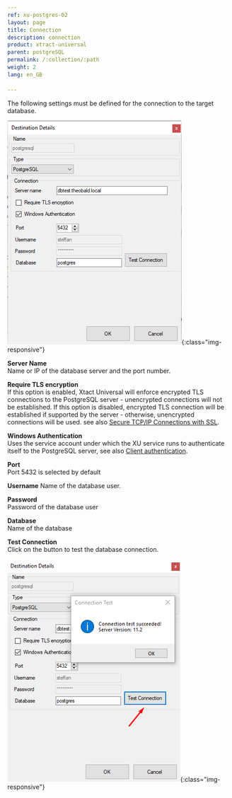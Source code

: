 ```yaml
---
ref: xu-postgres-02
layout: page
title: Connection
description: connection
product: xtract-universal
parent: postgreSQL
permalink: /:collection/:path
weight: 2
lang: en_GB

---
```


The following settings must be defined for the connection to the target database.

![DESTINATION DETAILS](/img/content/xu/postgres_destination_details.png){:class="img-responsive"}

**Server Name**<br>
Name or IP of the database server and the port number.

**Require TLS encryption**<br>
If this option is enabled, Xtact Universal will enforce encrypted TLS connections to the PostgreSQL server - unencrypted connections will not be established. If this option is disabled, encrypted TLS connection will be established if supported by the server - otherwise, unencrypted connections will be used. see also [Secure TCP/IP Connections with SSL](https://www.postgresql.org/docs/11/ssl-tcp.html).

**Windows Authentication**<br>
Uses the service account under which the XU service runs to authenticate itself to the PostgreSQL server, see also [Client authentication](https://www.postgresql.org/docs/11/client-authentication.html).

**Port**<br>
Port 5432 is selected by default

**Username**
Name of the database user.

**Password**<br>
Password of the database user

**Database**<br>
Name of the database

**Test Connection**<br>
Click on the button to test the database connection.

![DESTINATION DETAILS](/img/content/xu/postgres_test_connection.png){:class="img-responsive"}

